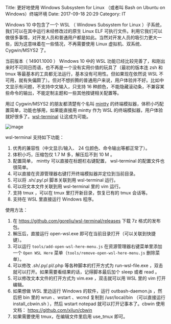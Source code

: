 Title: 更好地使用 Windows Subsystem for Linux （或者叫 Bash on Ubuntu on Windows）终端环境
Date: 2017-09-18 20:29
Category: IT

Windows 10 中包含了一个 WSL （ Windows Subsystem for Linux ）子系统，我们可以在其中运行未经修改过的原生 Linux ELF 可执行文件。利用它我们可以做很多事情，对开发人员和普通用户都是如此。当然对开发人员的吸引力更大一些，因为这意味着在一些情况，不再需要使用 Linux 虚拟机、双系统、 Cygwin/MSYS2 了。

当前版本（ 14901.1000 ） Windows 10 中的 WSL 功能已经比较完善了，和刚出来时不可同日而语，也不再是一个没有实用价值的玩具了（最初的版本连 zsh 和 tmux 等最基本的工具都无法运行，基本没有可用性。但如果现在依然说 WSL 不可用，就有失偏颇了）。但对不想折腾的普通用户来说，用户体验并不好。比如中文显示有问题，不支持中文输入，只支持 16 种颜色，不能隐藏滚动条，不兼容某些命令的输出，不能定制主题和一些其他按键相关配置等。

用过 Cygwin/MSYS2 的朋友都清楚有个名叫 [mintty]( http://mintty.github.io/) 的终端模拟器，体积小巧配置简单，功能也够用，如果能直接用 mintty 作为 WSL 的终端模拟器，用户体验就好很多了。[wsl-terminal]( https://github.com/goreliu/wsl-terminal) 让这成为可能。

![image](https://raw.githubusercontent.com/wiki/goreliu/wsl-terminal/images/wsl-terminal.png)

wsl-terminal 支持如下功能：

1. 优秀的兼容性（中文显示/输入、 24 位颜色、命令输出等都正常了）。
2. 体积小巧，压缩包仅 1.7 M 多，解压后不到 10 M 。
3. 配置简单， mintty 可以直接在标题栏右键配置， wsl-terminal 的配置文件也很简单。
4. 可以直接在资源管理器右键打开终端模拟器并定位到当前目录。
5. 可以将 .sh/.py/.pl 脚本关联到用 wsl-terminal 运行。
6. 可以将文本文件关联到用 wsl-terminal 里的 vim 运行。
7. 支持 tmux ，可以在 tmux 里打开新目录，恢复已有的 tmux 会话等。
8. 支持在 WSL 里直接运行 Windows 程序。

使用方法：

1. 在 https://github.com/goreliu/wsl-terminal/releases 下载 7z 格式的发布包。
2. 解压后，直接运行 open-wsl.exe 即可在当前目录打开（可以关联到快捷键）。
3. 可以运行 `tools/add-open-wsl-here-menu.js` 在资源管理器右键菜单里添加一个 `Open WSL Here` 菜单（`tools/remove-open-wsl-here-menu.js` 删除菜单）。
4. 可以修改 .sh/.py/.pl/.php 等各种脚本的打开方式为 run-wsl-file.exe ，双击就可以打开。如果需要看结果的话，记得脚本最后加个 sleep 或者 read 。
5. 可以修改文本文件的打开方式为 vim.exe ，双击就可以用 WSL 里的 vim 打开编辑。
6. 如果想做 WSL 里边运行 Windows 的软件，运行 outbash-daemon.js ，然后把 bin 里的 wrun 、wstart 、wcmd 复制到 /usr/local/bin （可以直接运行 install_cbwin.sh ），然后 wstart notepad 就可以打开记事本了。cbwin 使用文档： https://github.com/xilun/cbwin
7. 如果需要使用 tmux，在编辑文件里启用 use_tmux 即可。
